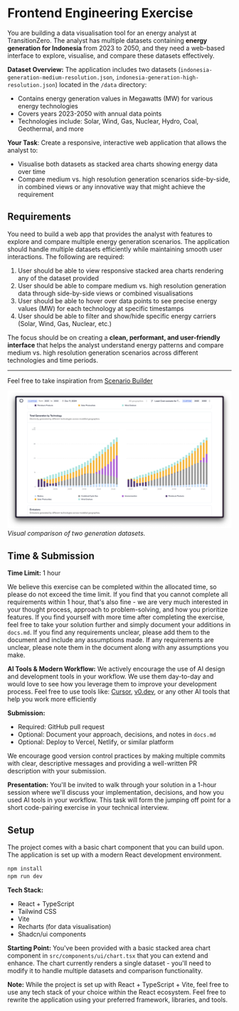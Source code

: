 # Frontend Engineering Exercise

You are building a data visualisation tool for an energy analyst at TransitionZero. The analyst has multiple datasets containing **energy generation for Indonesia** from 2023 to 2050, and they need a web-based interface to explore, visualise, and compare these datasets effectively.

**Dataset Overview:**
The application includes two datasets (`indonesia-generation-medium-resolution.json`, `indonesia-generation-high-resolution.json`) located in the `/data` directory:
   - Contains energy generation values in Megawatts (MW) for various energy technologies
   - Covers years 2023-2050 with annual data points
   - Technologies include: Solar, Wind, Gas, Nuclear, Hydro, Coal, Geothermal, and more


**Your Task**: Create a responsive, interactive web application that allows the analyst to:
- Visualise both datasets as stacked area charts showing energy data over time
- Compare medium vs. high resolution generation scenarios side-by-side, in combined views or any innovative way that might achieve the requirement


## Requirements

You need to build a web app that provides the analyst with features to explore and compare multiple energy generation scenarios. The application should handle multiple datasets efficiently while maintaining smooth user interactions. The following are required:

1. User should be able to view responsive stacked area charts rendering any of the dataset provided
2. User should be able to compare medium vs. high resolution generation data through side-by-side views or combined visualisations
3. User should be able to hover over data points to see precise energy values (MW) for each technology at specific timestamps
4. User should be able to filter and show/hide specific energy carriers (Solar, Wind, Gas, Nuclear, etc.)

The focus should be on creating a **clean, performant, and user-friendly interface** that helps the analyst understand energy patterns and compare medium vs. high resolution generation scenarios across different technologies and time periods.

---

Feel free to take inspiration from [Scenario Builder](https://builder.transitionzero.org/tz/The-Gambia/Current-Policy-scenario-for-The-Gambia?compare=Least-Cost-scenario-for-The-Gambia)

![Scenario Comparison](public/images/scenario-comparison.png)
*Visual comparison of two generation datasets.*


## Time & Submission

**Time Limit:** 1 hour

We believe this exercise can be completed within the allocated time, so please do not exceed the time limit. If you find that you cannot complete all requirements within 1 hour, that's also fine - we are very much interested in your thought process, approach to problem-solving, and how you prioritize features. If you find yourself with more time after completing the exercise, feel free to take your solution further and simply document your additions in `docs.md`. If you find any requirements unclear, please add them to the document and include any assumptions made. If any requirements are unclear, please note them in the document along with any assumptions you make.

**AI Tools & Modern Workflow:**
We actively encourage the use of AI design and development tools in your workflow. We use them day-to-day and would love to see how you leverage them to improve your development process. Feel free to use tools like: [Cursor](https://cursor.so/), [v0.dev](https://v0.dev/), or any other AI tools that help you work more efficiently

**Submission:**
- Required: GitHub pull request
- Optional: Document your approach, decisions, and notes in `docs.md`
- Optional: Deploy to Vercel, Netlify, or similar platform

We encourage good version control practices by making multiple commits with clear, descriptive messages and providing a well-written PR description with your submission.


**Presentation:**
You'll be invited to walk through your solution in a 1-hour session where we'll discuss your implementation, decisions, and how you used AI tools in your workflow. This task will form the jumping off point for a short code-pairing exercise in your technical interview.

## Setup

The project comes with a basic chart component that you can build upon. The application is set up with a modern React development environment.

```bash
npm install
npm run dev
```

**Tech Stack:**
- React + TypeScript
- Tailwind CSS
- Vite
- Recharts (for data visualisation)
- Shadcn/ui components

**Starting Point:**
You've been provided with a basic stacked area chart component in `src/components/ui/chart.tsx` that you can extend and enhance. The chart currently renders a single dataset - you'll need to modify it to handle multiple datasets and comparison functionality.

**Note:** While the project is set up with React + TypeScript + Vite, feel free to use any tech stack of your choice within the React ecosystem. Feel free to rewrite the application using your preferred framework, libraries, and tools.


